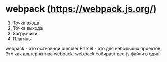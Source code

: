 # webpack (https://webpack.js.org/)

1. Точка входа
2. Точка выхода
3. Загрузчики
4. Плагины

webpack - это остновной bumbler
Parcel - это для небольших проектов. Это как альтернатива webpack.
webpack собираэт все js файли в один
